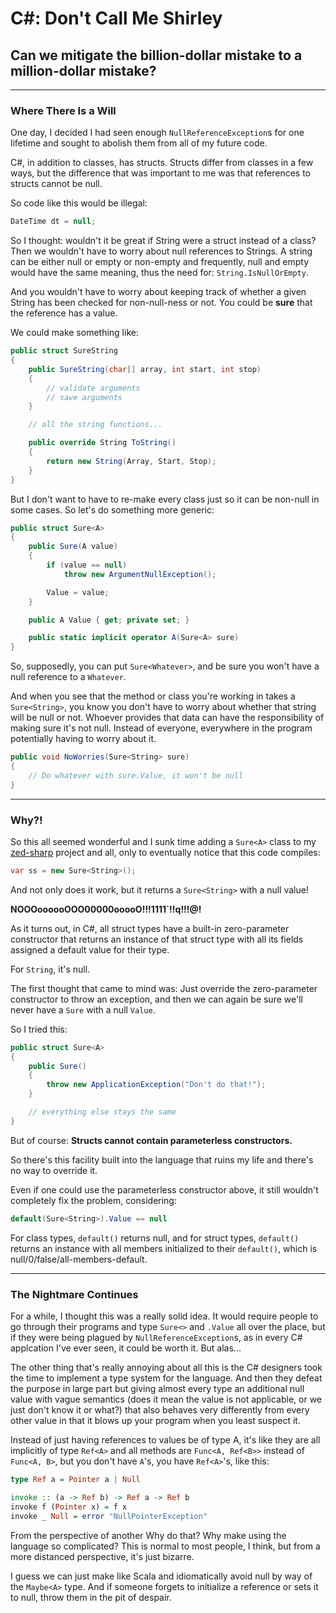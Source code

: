 # C#: Don't Call Me Shirley

## Can we mitigate the billion-dollar mistake to a million-dollar mistake?

---

### Where There Is a Will

One day, I decided I had seen enough `NullReferenceException`s for one lifetime and sought to abolish them from all of my future code.

C#, in addition to classes, has structs. Structs differ from classes in a few ways, but the difference that was important to me was that references to structs cannot be null.

So code like this would be illegal:

```csharp
DateTime dt = null;
```

So I thought: wouldn't it be great if String were a struct instead of a class? Then	we wouldn't have to worry about null references to Strings. A string can be either null or empty or non-empty and frequently, null and empty would have the same meaning, thus the need for: `String.IsNullOrEmpty`.

And you wouldn't have to worry about keeping track of whether a given String has been checked for non-null-ness or not. You could be **sure** that the reference has a value.

We could make something like:

```csharp
public struct SureString
{
    public SureString(char[] array, int start, int stop)
    {
        // validate arguments
        // save arguments
    }

    // all the string functions...

    public override String ToString()
    {
        return new String(Array, Start, Stop);
    }
}
```

But I don't want to have to re-make every class just so it can be non-null in some cases. So let's do something more generic:

```csharp
public struct Sure<A>
{
    public Sure(A value)
    {
        if (value == null)
            throw new ArgumentNullException();

        Value = value;
    }

    public A Value { get; private set; }

    public static implicit operator A(Sure<A> sure)
}
```

So, supposedly, you can put `Sure<Whatever>`, and be sure you won't have a null reference to a `Whatever`.

And when you see that the method or class you're working in takes a `Sure<String>`, you know you don't have to worry about whether that string will be null or not. Whoever provides that data can have the responsibility of making sure it's not null. Instead of everyone, everywhere in the program potentially having to worry about it.

```csharp
public void NoWorries(Sure<String> sure)
{
    // Do whatever with sure.Value, it won't be null
}
```

---

### Why?!

So this all seemed wonderful and I sunk time adding a `Sure<A>` class to my [zed-sharp](http://github.com/rkoeninger/zed-sharp) project and all, only to eventually notice that this code compiles:

```csharp
var ss = new Sure<String>();
```

And not only does it work, but it returns a `Sure<String>` with a null value!

**NOOOoooooOOO00000ooooO!!!1111`!!q!!!@!**

As it turns out, in C#, all struct types have a built-in zero-parameter constructor that returns an instance of that struct type with all its fields assigned a default value for their type.

For `String`, it's null.

The first thought that came to mind was: Just override the zero-parameter constructor to throw an exception, and then we can again be sure we'll never have a `Sure` with a null `Value`.

So I tried this:

```csharp
public struct Sure<A>
{
    public Sure()
    {
        throw new ApplicationException("Don't do that!");
    }

    // everything else stays the same
}
```

But of course: **Structs cannot contain parameterless constructors.**

So there's this facility built into the language that ruins my life and there's no way to override it.

Even if one could use the parameterless constructor above, it still wouldn't completely fix the problem, considering:

```csharp
default(Sure<String>).Value == null
```

For class types, `default()` returns null, and for struct types, `default()` returns an instance with all members initialized to their `default()`, which is null/0/false/all-members-default.

---

### The Nightmare Continues

For a while, I thought this was a really solid idea. It would require people to go through their programs and type `Sure<>` and `.Value` all over the place, but if they were being plagued by `NullReferenceException`s, as in every C# applcation I've ever seen, it could be worth it. But alas...

The other thing that's really annoying about all this is the C# designers took the time to implement a type system for the language. And then they defeat the purpose in large part but giving almost every type an additional null value with vague semantics (does it mean the value is not applicable, or we just don't know it or what?) that also behaves very differently from every other value in that it blows up your program when you least suspect it.

Instead of just having references to values be of type A, it's like they are all implicitly of type `Ref<A>` and all methods are `Func<A, Ref<B>>` instead of `Func<A, B>`, but you don't have `A`'s, you have `Ref<A>`'s, like this:

```haskell
type Ref a = Pointer a | Null

invoke :: (a -> Ref b) -> Ref a -> Ref b
invoke f (Pointer x) = f x
invoke _ Null = error "NullPointerException"
```

From the perspective of another Why do that? Why make using the language so complicated? This is normal to most people, I think, but from a more distanced perspective, it's just bizarre.

I guess we can just make like Scala and idiomatically avoid null by way of the `Maybe<A>` type. And if someone forgets to initialize a reference or sets it to null, throw them in the pit of despair.

<disqus>
